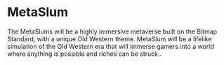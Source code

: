 # MetaSlum
The MetaSlums will be a highly immersive metaverse built on the Bitmap Standard, with a unique Old Western theme. MetaSlum will be a lifelike simulation of the Old Western era that will immerse gamers into a world where anything is possible and riches can be struck..
